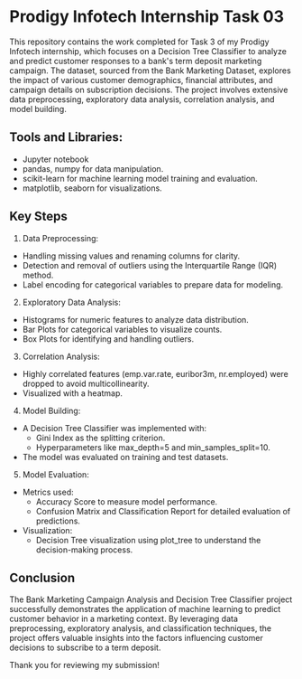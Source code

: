 
# Prodigy Infotech Internship Task 03

This repository contains the work completed for Task 3 of my Prodigy Infotech internship, which focuses on a Decision Tree Classifier to analyze and predict customer responses to a bank's term deposit marketing campaign. The dataset, sourced from the Bank Marketing Dataset, explores the impact of various customer demographics, financial attributes, and campaign details on subscription decisions. The project involves extensive data preprocessing, exploratory data analysis, correlation analysis, and model building.


## Tools and Libraries:

* Jupyter notebook 
* pandas, numpy for data manipulation.
* scikit-learn for machine learning model training and evaluation.
* matplotlib, seaborn for visualizations.
## Key Steps

1. Data Preprocessing:

* Handling missing values and renaming columns for clarity.
* Detection and removal of outliers using the Interquartile Range (IQR) method.
* Label encoding for categorical variables to prepare data for modeling.

2. Exploratory Data Analysis:

* Histograms for numeric features to analyze data distribution.
* Bar Plots for categorical variables to visualize counts.
* Box Plots for identifying and handling outliers.

3. Correlation Analysis:

* Highly correlated features (emp.var.rate, euribor3m, nr.employed) were dropped to avoid multicollinearity.
* Visualized with a heatmap.

4. Model Building:

* A Decision Tree Classifier was implemented with: 
    * Gini Index as the splitting criterion.
    * Hyperparameters like max_depth=5 and min_samples_split=10.
* The model was evaluated on training and test datasets.

5. Model Evaluation:

* Metrics used:
    * Accuracy Score to measure model performance.
    * Confusion Matrix and Classification Report for detailed evaluation of predictions.
* Visualization:
    * Decision Tree visualization using plot_tree to understand the decision-making process.
## Conclusion

The Bank Marketing Campaign Analysis and Decision Tree Classifier project successfully demonstrates the application of machine learning to predict customer behavior in a marketing context. By leveraging data preprocessing, exploratory analysis, and classification techniques, the project offers valuable insights into the factors influencing customer decisions to subscribe to a term deposit.

Thank you for reviewing my submission!
